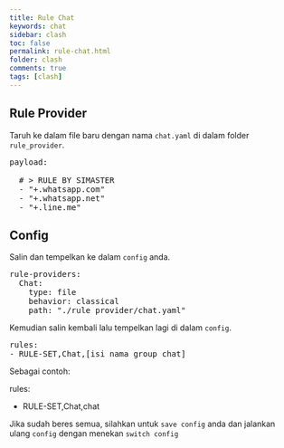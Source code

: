 ```yaml
---
title: Rule Chat
keywords: chat
sidebar: clash
toc: false
permalink: rule-chat.html
folder: clash
comments: true
tags: [clash]
---
```


## Rule Provider

Taruh ke dalam file baru dengan nama `chat.yaml` di dalam folder `rule_provider`.

<pre>payload:

  # > RULE BY SIMASTER
  - "+.whatsapp.com"
  - "+.whatsapp.net"
  - "+.line.me"</pre>

## Config

Salin dan tempelkan ke dalam `config` anda.

<pre>rule-providers:
  Chat:
    type: file
    behavior: classical
    path: "./rule_provider/chat.yaml"</pre>

Kemudian salin kembali lalu tempelkan lagi di dalam `config`.

<pre>rules:
- RULE-SET,Chat,[isi nama group chat]</pre>

Sebagai contoh:

rules:
- RULE-SET,Chat,chat

Jika sudah beres semua, silahkan untuk `save config` anda dan jalankan ulang `config` dengan menekan `switch config`
